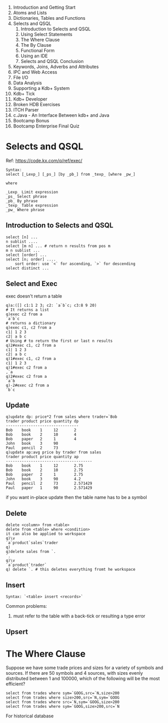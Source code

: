 1. Introduction and Getting Start
2. Atoms and Lists
3. Dictionaries, Tables and Functions
4. Selects and QSQL
	1. Introduction to Selects and QSQL
	2. Using Select Statements
	3. The Where Clause
	4. The By Clause
	5. Functional Form
	6. Using an IDE
	7. Selects and QSQL Conclusion
5. Keywords, Joins, Adverbs and Attributes
6. IPC and Web Access
7. File I/O
8. Data Analysis
9. Supporting a Kdb+ System
10. Kdb+ Tick
11. Kdb+ Developer
12. Broken HDB Exercises
13. ITCH Parser
14. c.Java - An Interface Between kdb+ and Java
15. Bootcamp Bonus
16. Bootcamp Enterprise Final Quiz


# Selects and QSQL
Ref: https://code.kx.com/q/ref/exec/


```
Syntax:
select [_Lexp_] [_ps_] [by _pb_] from _texp_ [where _pw_]

where

_Lexp_ Limit expression
_ps_ Select phrase 
_pb_ By phrase 
_texp_ Table expression 
_pw_ Where phrase
```
## Introduction to Selects and QSQL
```
select [n] ...
n sublist ....
select [m n] ... # return n results from pos m
m n sublist ...
select [order] ...
select [n; order] ....
	sort order: use `<` for ascending, `>` for descending
select distinct ...
```

## Select and Exec
exec doesn't return a table
```
q)a:([] c1:1 2 3; c2: `a`b`c; c3:8 9 20)
# It returns a list
q)exec c2 from a
`a`b`c
# returns a dictionary
q)exec c1, c2 from a
c1| 1 2 3
c2| a b c
# Using # to return the first or last n results
q)2#exec c1, c2 from a
c1| 1 2 3
c2| a b c
q)1#exec c1, c2 from a
c1| 1 2 3
q)1#exec c2 from a
,`a
q)2#exec c2 from a
`a`b
q)-2#exec c2 from a
`b`c
```
## Update
```
q)update dp: price*2 from sales where trader=`Bob
trader product price quantity dp
--------------------------------
Bob    book    1     12       2
Bob    book    2     10       4
Bob    paper   2     1        4
John   book    3     90
Paul   pencil  2     73
q)update ap:avg price by trader from sales
trader product price quantity ap
--------------------------------------
Bob    book    1     12       2.75
Bob    book    2     10       2.75
Bob    paper   2     1        2.75
John   book    3     90       4.2
Paul   pencil  2     73       2.571429
Paul   paper   1     90       2.571429
```
if you want in-place update then the table name has to be a symbol

## Delete

```
delete <column> from <table>
delete from <table> where <condition>
it can also be applied to workspace
q)\v
`a`product`sales`trader
q)
q)delete sales from `.
`.
q)\v
`a`product`trader`
q) delete `. # this deletes everything fromt he workspace
```


## Insert
```
Syntax: `<table> insert <records>`
```

Common problems:
1. must refer to the table with a back-tick or resulting a type error

## Upsert



# The Where Clause

Suppose we have some trade prices and sizes for a variety of symbols and sources. If there are 50 symbols and 4 sources, with sizes evenly distributed between 1 and 100000, which of the following will be the most efficient?
```
select from trades where sym=`GOOG,src=`N,size>200
select from trades where size>200,src=`N,sym=`GOOG
select from trades where src=`N,sym=`GOOG,size>200
select from trades where sym=`GOOG,size>200,src=`N
```

For historical database

